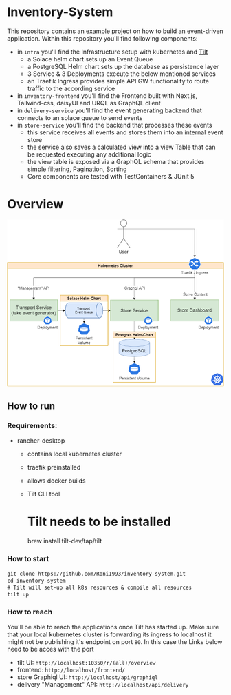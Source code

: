 # Inventory-System

This repository contains an example project on how to build an event-driven application.  Within this repository you'll find following components:

- in `infra` you'll find the Infrastructure setup with kubernetes and [Tilt](https://docs.tilt.dev/)
    - a Solace helm chart sets up an Event Queue
    - a PostgreSQL Helm chart sets up the database as persistence layer
    - 3 Service & 3 Deployments execute the below mentioned services
    - an Traefik Ingress provides simple API GW functionality to route traffic to the according service
- in `inventory-frontend` you'll find the Frontend built with Next.js, Tailwind-css, daisyUI and URQL as GraphQL client
- in `delivery-service` you'll find the event generating backend that connects to an solace queue to send events
- in `store-service` you'll find the backend that processes these events
    - this service receives all events and stores them into an internal event store
    - the service also saves a calculated view into a view Table that can be requested executing any additional logic
    - the view table is exposed via a GraphQL schema that provides simple filtering, Pagination, Sorting
    - Core components are tested with TestContainers & JUnit 5

# Overview
![Architecture Overview of the Inventory System](https://raw.githubusercontent.com/Roni1993/inventory-system/master/overview.drawio.png)

## How to run

### Requirements:

- rancher-desktop
  - contains local kubernetes cluster
  - traefik preinstalled
  - allows docker builds
  - Tilt CLI tool

    # Tilt needs to be installed
    brew install tilt-dev/tap/tilt

### How to start

    git clone https://github.com/Roni1993/inventory-system.git
    cd inventory-system
    # Tilt will set-up all k8s resources & compile all resources
    tilt up

### How to reach
You'll be able to reach the applications once Tilt has started up.
Make sure that your local kubernetes cluster is forwarding its ingress to localhost
it might not be publishing it's endpoint on port `80`. In this case the Links below need to be acces with the port  
- tilt UI: `http://localhost:10350/r/(all)/overview`
- frontend: `http://localhost/frontend/`
- store Graphiql UI: `http://localhost/api/graphiql`
- delivery "Management" API: `http://localhost/api/delivery`
